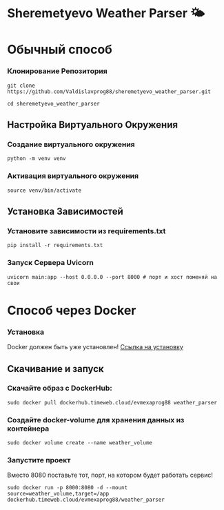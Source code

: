 # Sheremetyevo Weather Parser 🌤️


# Обычный способ
### Клонирование Репозитория

```git clone https://github.com/Valdislavprog88/sheremetyevo_weather_parser.git```


```cd sheremetyevo_weather_parser```


## Настройка Виртуального Окружения
### Создание виртуального окружения
```python -m venv venv```

### Активация виртуального окружения
```source venv/bin/activate```

## Установка Зависимостей

### Установите зависимости из requirements.txt
```pip install -r requirements.txt```

### Запуск Сервера Uvicorn
```uvicorn main:app --host 0.0.0.0 --port 8000 # порт и хост поменяй на свои```

# Способ через Docker
### Установка
Docker должен быть уже установлен! [Ссылка на установку](https://docs.docker.com/engine/install/)

## Скачивание и запуск
### Скачайте образ с DockerHub:
```sudo docker pull dockerhub.timeweb.cloud/evmexaprog88 weather_parser```

### Создайте docker-volume для хранения данных из контейнера
```sudo docker volume create --name weather_volume```

### Запустите проект
Вместо 8080 поставьте тот, порт, на котором будет работать сервис!


```sudo docker run -p 8000:8080 -d --mount source=weather_volume,target=/app dockerhub.timeweb.cloud/evmexaprog88/weather_parser```

